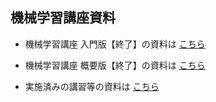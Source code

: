 ## 機械学習講座資料

* 機械学習講座 入門版【終了】の資料は
<a href="https://github.com/MasahiroAraki/MLCourse/tree/master/nyuumon">こちら</a>

* 機械学習講座 概要版【終了】の資料は
<a href="https://github.com/MasahiroAraki/MLCourse/tree/master/gaiyou">こちら</a>

* 実施済みの講習等の資料は
<a href="https://github.com/MasahiroAraki/MLCourse/tree/master/archive">こちら</a>

